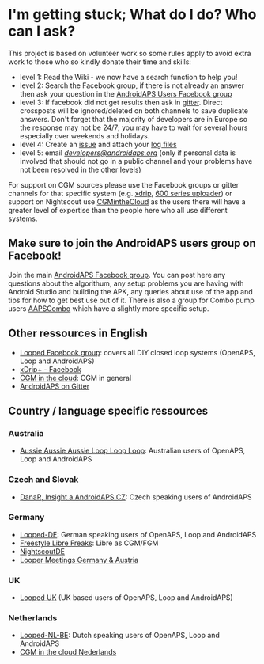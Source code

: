 # I'm getting stuck; What do I do? Who can I ask?

This project is based on volunteer work so some rules apply to avoid extra work to those who so kindly donate their time and skills:

* level 1: Read the Wiki - we now have a search function to help you!
* level 2: Search the Facebook group, if there is not already an answer then ask your question in the [AndroidAPS Users Facebook group](https://www.facebook.com/groups/1900195340201874/)
* level 3: If facebook did not get results then ask in [gitter](https://gitter.im/MilosKozak/AndroidAPS). Direct crossposts will be ignored/deleted on both channels to save duplicate answers. Don't forget that the majority of developers are in Europe so the response may not be 24/7; you may have to wait for several hours especially over weekends and holidays.
* level 4: Create an [issue](https://github.com/MilosKozak/AndroidAPS/issues) and attach your [log files](../Usage/Accessing-logfiles.md)
* level 5: email *developers@androidaps.org* (only if personal data is involved that should not go in a public channel and your problems have not been resolved in the other levels)

For support on CGM sources please use the Facebook groups or gitter channels for that specific system (e.g. [xdrip](https://www.facebook.com/groups/xDripG5/), [600 series uploader](https://www.facebook.com/groups/NightscoutForMedtronic/)) or support on Nightscout use [CGMintheCloud](https://www.facebook.com/groups/cgminthecloud/) as the users there will have a greater level of expertise than the people here who all use different systems.

## Make sure to join the AndroidAPS users group on Facebook!

Join the main [AndroidAPS Facebook group](https://www.facebook.com/groups/1900195340201874/). You can post here any questions about the algorithum, any setup problems you are having with Android Studio and building the APK, any queries about use of the app and tips for how to get best use out of it. There is also a group for Combo pump users [AAPSCombo](https://www.facebook.com/groups/127507891261169/) which have a slightly more specific setup.

## Other ressources in English

* [Looped Facebook group](https://www.facebook.com/groups/TheLoopedGroup): covers all DIY closed loop systems (OpenAPS, Loop and AndroidAPS)
* [xDrip+ - Facebook](https://www.facebook.com/groups/xDripG5/)
* [CGM in the cloud](https://www.facebook.com/groups/cgminthecloud/): CGM in general
* [AndroidAPS on Gitter](https://gitter.im/MilosKozak/AndroidAPS)

## Country / language specific ressources

### Australia

* [Aussie Aussie Aussie Loop Loop Loop](https://www.facebook.com/groups/AussieLooping/): Australian users of OpenAPS, Loop and AndroidAPS

### Czech and Slovak

* [DanaR, Insight a AndroidAPS CZ](https://www.facebook.com/groups/AndroidAPSCZ/): Czech speaking users of AndroidAPS

### Germany

* [Looped-DE](https://www.facebook.com/groups/loopedDE/): German speaking users of OpenAPS, Loop and AndroidAPS
* [Freestyle Libre Freaks](https://www.facebook.com/groups/FreestyleLibreFreaks/): Libre as CGM/FGM
* [NightscoutDE](https://www.facebook.com/groups/nightscoutDE/)
* [Looper Meetings Germany & Austria](http://loopertreffen.androidaps.de)

### UK

* [Looped UK](https://www.facebook.com/groups/LoopedUK/) (UK based users of OpenAPS, Loop and AndroidAPS)

### Netherlands

* [Looped-NL-BE](https://www.facebook.com/groups/117102135652893): Dutch speaking users of OpenAPS, Loop and AndroidAPS
* [CGM in the cloud Nederlands](https://www.facebook.com/groups/1764754560436596)